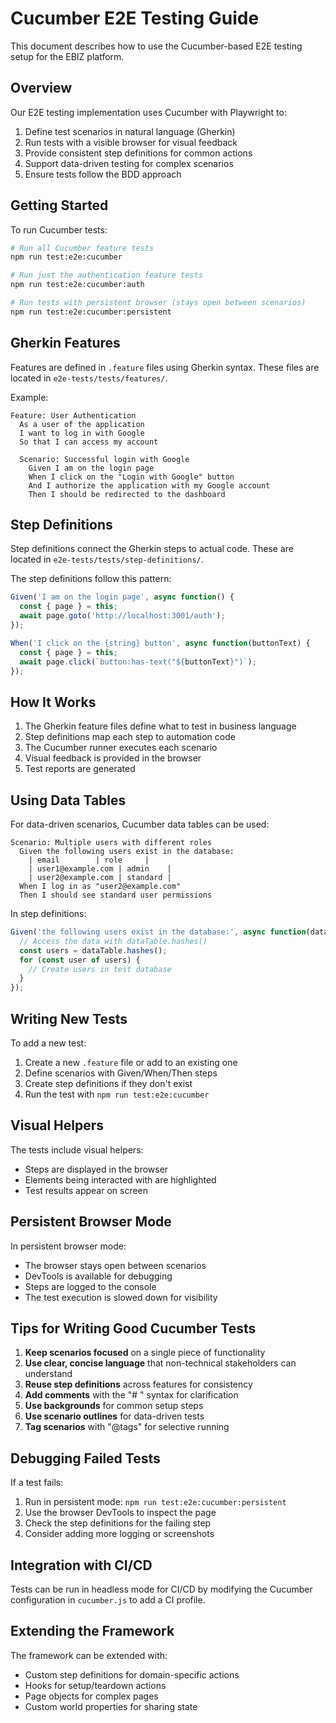 # Cucumber E2E Testing Guide

This document describes how to use the Cucumber-based E2E testing setup for the EBIZ platform.

## Overview

Our E2E testing implementation uses Cucumber with Playwright to:

1. Define test scenarios in natural language (Gherkin)
2. Run tests with a visible browser for visual feedback
3. Provide consistent step definitions for common actions
4. Support data-driven testing for complex scenarios
5. Ensure tests follow the BDD approach

## Getting Started

To run Cucumber tests:

```bash
# Run all Cucumber feature tests
npm run test:e2e:cucumber

# Run just the authentication feature tests
npm run test:e2e:cucumber:auth

# Run tests with persistent browser (stays open between scenarios)
npm run test:e2e:cucumber:persistent
```

## Gherkin Features

Features are defined in `.feature` files using Gherkin syntax. These files are located in `e2e-tests/tests/features/`.

Example:
```gherkin
Feature: User Authentication
  As a user of the application
  I want to log in with Google
  So that I can access my account

  Scenario: Successful login with Google
    Given I am on the login page
    When I click on the "Login with Google" button
    And I authorize the application with my Google account
    Then I should be redirected to the dashboard
```

## Step Definitions

Step definitions connect the Gherkin steps to actual code. These are located in `e2e-tests/tests/step-definitions/`.

The step definitions follow this pattern:
```javascript
Given('I am on the login page', async function() {
  const { page } = this;
  await page.goto('http://localhost:3001/auth');
});

When('I click on the {string} button', async function(buttonText) {
  const { page } = this;
  await page.click(`button:has-text("${buttonText}")`);
});
```

## How It Works

1. The Gherkin feature files define what to test in business language
2. Step definitions map each step to automation code
3. The Cucumber runner executes each scenario
4. Visual feedback is provided in the browser
5. Test reports are generated

## Using Data Tables

For data-driven scenarios, Cucumber data tables can be used:

```gherkin
Scenario: Multiple users with different roles
  Given the following users exist in the database:
    | email        | role     |
    | user1@example.com | admin    |
    | user2@example.com | standard |
  When I log in as "user2@example.com"
  Then I should see standard user permissions
```

In step definitions:
```javascript
Given('the following users exist in the database:', async function(dataTable) {
  // Access the data with dataTable.hashes()
  const users = dataTable.hashes();
  for (const user of users) {
    // Create users in test database
  }
});
```

## Writing New Tests

To add a new test:

1. Create a new `.feature` file or add to an existing one
2. Define scenarios with Given/When/Then steps
3. Create step definitions if they don't exist
4. Run the test with `npm run test:e2e:cucumber`

## Visual Helpers

The tests include visual helpers:
- Steps are displayed in the browser
- Elements being interacted with are highlighted
- Test results appear on screen

## Persistent Browser Mode

In persistent browser mode:
- The browser stays open between scenarios
- DevTools is available for debugging
- Steps are logged to the console
- The test execution is slowed down for visibility

## Tips for Writing Good Cucumber Tests

1. **Keep scenarios focused** on a single piece of functionality
2. **Use clear, concise language** that non-technical stakeholders can understand
3. **Reuse step definitions** across features for consistency
4. **Add comments** with the "# " syntax for clarification
5. **Use backgrounds** for common setup steps
6. **Use scenario outlines** for data-driven tests
7. **Tag scenarios** with "@tags" for selective running

## Debugging Failed Tests

If a test fails:
1. Run in persistent mode: `npm run test:e2e:cucumber:persistent`
2. Use the browser DevTools to inspect the page
3. Check the step definitions for the failing step
4. Consider adding more logging or screenshots

## Integration with CI/CD

Tests can be run in headless mode for CI/CD by modifying the Cucumber configuration in `cucumber.js` to add a CI profile.

## Extending the Framework

The framework can be extended with:
- Custom step definitions for domain-specific actions
- Hooks for setup/teardown actions
- Page objects for complex pages
- Custom world properties for sharing state